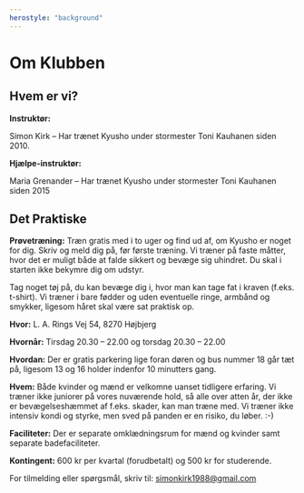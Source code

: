 ```yaml
---
herostyle: "background"
---
```


# Om Klubben

## Hvem er vi?

**Instruktør:**

Simon Kirk – Har trænet Kyusho under stormester Toni Kauhanen siden 2010.

**Hjælpe-instruktør:**

Maria Grenander – Har trænet Kyusho under stormester Toni Kauhanen siden 2015

## Det Praktiske

**Prøvetræning:** Træn gratis med i to uger og find ud af, om Kyusho er noget for dig. Skriv og meld dig på, før første træning. Vi træner på faste måtter, hvor det er muligt både at falde sikkert og bevæge sig uhindret. Du skal i starten ikke bekymre dig om udstyr.

Tag noget tøj på, du kan bevæge dig i, hvor man kan tage fat i kraven (f.eks. t-shirt). Vi træner i bare fødder og uden eventuelle ringe, armbånd og smykker, ligesom håret skal være sat praktisk op.

**Hvor:** L. A. Rings Vej 54, 8270 Højbjerg

**Hvornår:** Tirsdag 20.30 – 22.00 og torsdag 20.30 – 22.00

**Hvordan:** Der er gratis parkering lige foran døren og bus nummer 18 går tæt på, ligesom 13 og 16 holder indenfor 10 minutters gang.

**Hvem:** Både kvinder og mænd er velkomne uanset tidligere erfaring. Vi træner ikke juniorer på vores nuværende hold, så alle over atten år, der ikke er bevægelseshæmmet af f.eks. skader, kan man træne med. Vi træner ikke intensiv kondi og styrke, men sved på panden er en risiko, du løber. :-)

**Faciliteter:** Der er separate omklædningsrum for mænd og kvinder samt separate badefaciliteter. 

**Kontingent:** 600 kr per kvartal (forudbetalt) og 500 kr for studerende.

For tilmelding eller spørgsmål, skriv til: simonkirk1988@gmail.com
